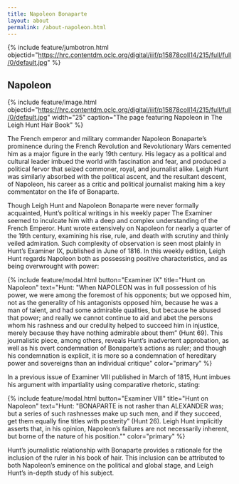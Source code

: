 ```yaml
---
title: Napoleon Bonaparte
layout: about
permalink: /about-napoleon.html
---
```

{% include feature/jumbotron.html objectid="https://hrc.contentdm.oclc.org/digital/iiif/p15878coll14/215/full/full/0/default.jpg" %}

## Napoleon

{% include feature/image.html objectid="https://hrc.contentdm.oclc.org/digital/iiif/p15878coll14/215/full/full/0/default.jpg" width="25" caption="The page featuring Napoleon in The Leigh Hunt Hair Book" %} 

The French emperor and military commander Napoleon Bonaparte’s prominence during the French Revolution and Revolutionary Wars cemented him as a major figure in the early 19th century. His legacy as a political and cultural leader imbued the world with fascination and fear, and produced a political fervor that seized commoner, royal, and journalist alike. 
Leigh Hunt was similarly absorbed with the political ascent, and the resultant descent, of Napoleon, his career as a critic and political journalist making him a key commentator on the life of Bonaparte. 

Though Leigh Hunt and Napoleon Bonaparte were never formally acquainted, Hunt’s political writings in his weekly paper The Examiner seemed to inculcate him with a deep and complex understanding of the French Emperor. Hunt wrote extensively on Napoleon for nearly a quarter of the 19th century, examining his rise, rule, and death with scrutiny and thinly veiled admiration. Such complexity of observation is seen most plainly in Hunt’s Examiner IX, published in June of 1816. In this weekly edition, Leigh Hunt regards Napoleon both as possessing positive characteristics, and as being overwrought with power:

{% include feature/modal.html button="Examiner IX" title="Hunt on Napoleon" text="Hunt: "When NAPOLEON was in full possession of his power, we were among the foremost of his opponents; but we opposed him, not as the generality of his antagonists opposed him, because he was a man of talent, and had some admirable qualities, but because he abused that power; and really we cannot continue to aid and abet the persons whom his rashness and our credulity helped to succeed him in injustice, merely because they have nothing admirable about them” (Hunt 69). This journalistic piece, among others, reveals Hunt’s inadvertent approbation, as well as his overt condemnation of Bonaparte’s actions as ruler; and though his condemnation is explicit, it is more so a condemnation of hereditary power and sovereigns than an individual critique" color="primary" %}

In a previous issue of Examiner VIII published in March of 1815, Hunt imbues his argument with impartiality using comparative rhetoric, stating:

{% include feature/modal.html button="Examiner VIII" title="Hunt on Napoleon" text="Hunt: "BONAPARTE is not rasher than ALEXANDER was; but a series of such rashnesses make up such men, and if they succeed, get them equally fine titles with posterity” (Hunt 26). Leigh Hunt implicitly asserts that, in his opinion, Napoleon’s failures are not necessarily inherent, but borne of the nature of his position."" color="primary" %}

Hunt’s journalistic relationship with Bonaparte provides a rationale for the inclusion of the ruler in his book of hair. This inclusion can be attributed to both Napoleon’s eminence on the political and global stage, and Leigh Hunt’s in-depth study of his subject. 